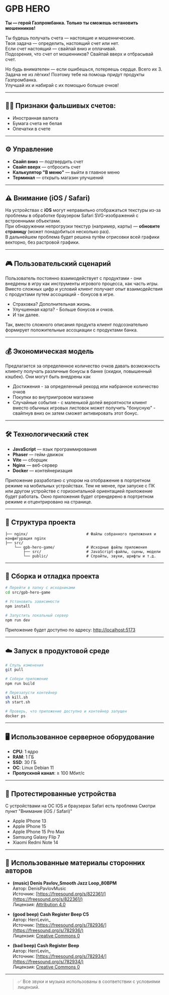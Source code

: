 # GPB HERO

**Ты — герой Газпромбанка. Только ты сможешь остановить мошенников!**

Ты будешь получать счета — настоящие и мошеннические.  
Твоя задача — определить, настоящий счет или нет.  
Если счет настоящий — свайпай вниз и оплачивай.  
Подозрения, что счет от мошенников? Свайпай вверх и отбрасывай счет.

Но будь внимателен — если ошибешься, потеряешь сердце. Всего их 3.  
Задача не из лёгких! Поэтому тебе на помощь придут продукты Газпромбанка.  
Улучшай их и набирай с их помощью больше очков!

---

## 🕵️‍♂️ Признаки фальшивых счетов:

- Иностранная валюта
- Бумага счета не белая
- Опечатки в счете

---

## ⚙️ Управление

- **Свайп вниз** — подтвердить счет
- **Свайп вверх** — отбросить счет
- **Калькулятор "В меню"** — выйти в главное меню
- **Терминал** — открыть магазин улучшений

---

## ⚠️ Внимание (iOS / Safari)

На устройствах с **iOS** могут неправильно отображаться текстуры из-за проблемы в обработке браузером Safari SVG-изображений с встроенными объектами.  
При обнаружении непрогрузки текстур (например, карты) — **обновите страницу** (может понадобиться несколько раз).  
В дальнейшем проблема будет решена путём отрисовки всей графики векторно, без растровой графики.

---
## 🎮 Пользовательский сценарий

Пользователь постоянно взаимодействует с продуктами - они внедрены в игру как инструменты игрового процесса, как часть игры. 
Вместо сложных цифр и условий клиент получает опыт взаимодействия с продуктами путем ассоциаций - бонусов в игре. 
- Страховка? Дополнительная жизнь. 
- Улучшенная карта? - Больше бонусов и очков. 
- И так далее.

Так, вместо сложного описания продукта клиент подсознательно формирует положительные ассоциации с продуктами банка.

---
## 💰 Экономическая модель

Предлагается за определенное количество очков давать возможность клиенту получать различные бонусы в банке (скидки, повышенный кэшбек).
Они могут быть внедрены как 
- Достижения - за определенный рекорд или набранное количество очков
- Покупки во внутриигровом магазине
- Случайные события - с маленькой долей вероятности клиент вместо обычных игровых листовок может получить "бонусную" - свайпнув вниз он затем сможет активировать этот бонус.

---
## 🛠 Технологический стек

- **JavaScript** — язык программирования
- **Phaser** — гейм-движок
- **Vite** — сборщик
- **Nginx** — веб-сервер
- **Docker** — контейнеризация

Приложение разработано с упором на отображение в портретном режиме на мобильных устройствах. Тем не менее, при запуске с ПК или другом устройстве с горизонтальной ориентацией приложение будет работать. Окно приложения будет отрендерено в портретном режиме и отцентрировано на странице.

---

## 📁 Структура проекта

```
├── nginx/                          # Файлы собранного приложения и  конфигурация nginx
├── src/
    └── gpb-hero-game/              # Исходные файлы приложения
        ├── src/                    # JavaScript-файлы, сцены, модели
        └── public/                 # Спрайты, звуки, шрифты и т.д.
```

---

## 🚀 Сборка и отладка проекта

```bash
# Перейти в папку с исходниками
cd src/gpb-hero-game

# Установить зависимости
npm install

# Запустить локальный сервер
npm run dev
```

Приложение будет доступно по адресу: [http://localhost:5173](http://localhost:5173/)

---

## ☁️ Запуск в продуктовой среде

```bash
# Спуль изменения
git pull

# Собери приложение
npm run build

# Перезапусти контейнер
sh kill.sh
sh start.sh

# Проверь, что приложение доступно и контейнер запущен
docker ps
```

---

## 🖥 Использованное серверное оборудование 

- **CPU**: 1 ядро
- **RAM**: 1 ГБ
- **SSD**: 30 ГБ
- **ОС**: Linux Debian 11
- **Пропускной канал**: ≥ 100 Мбит/с

---

## 📱 Протестированные устройства

С устройствами на ОС IOS и браузерах Safari есть проблема
Cмотри пункт "Внимание (iOS / Safari)"
- Apple IPhone 13
- Apple IPhone 15
- Apple IPhone 15 Pro Max
- Samsung Galaxy Flip 7
- Xiaomi Redmi Note 14

---
## 🎵 Использованные материалы сторонних авторов

- **(music) Denis Pavlov_Smooth Jazz Loop_80BPM**  
    Автор: DenisPavlovMusic  
    Источник: [https://freesound.org/s/822361/](https://freesound.org/s/822361/)  
    Лицензия: [Attribution 4.0](https://creativecommons.org/licenses/by/4.0/)
    
- **(good beep) Cash Register Beep C5**  
    Автор: HerrLevin_  
    Источник: [https://freesound.org/s/782936/](https://freesound.org/s/782936/)  
    Лицензия: [Creative Commons 0](https://creativecommons.org/publicdomain/zero/1.0/)
    
- **(bad beep) Cash Register Beep**  
    Автор: HerrLevin_  
    Источник: [https://freesound.org/s/782934/](https://freesound.org/s/782934/)  
    Лицензия: [Creative Commons 0](https://creativecommons.org/publicdomain/zero/1.0/)
    

---
> ✅ Все звуки и музыка использованы в соответствии с условиями лицензий.
